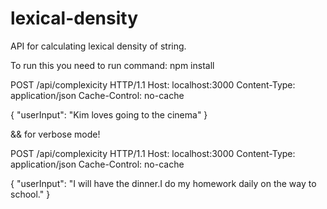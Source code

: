 # lexical-density
API for calculating lexical density of string.

To run this you need to run command:
npm install




POST /api/complexicity HTTP/1.1
Host: localhost:3000
Content-Type: application/json
Cache-Control: no-cache

{
"userInput": "Kim loves going to the cinema"
}

&& for verbose mode!

POST /api/complexicity HTTP/1.1
Host: localhost:3000
Content-Type: application/json
Cache-Control: no-cache

{
"userInput": "I will have the dinner.I do my homework daily on the way to school."
}